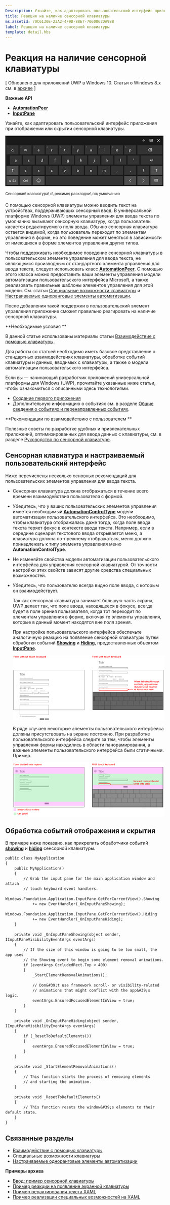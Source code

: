 ```yaml
---
Description: Узнайте, как адаптировать пользовательский интерфейс приложения при отображении или скрытии сенсорной клавиатуры.
title: Реакция на наличие сенсорной клавиатуры
ms.assetid: 70C6130E-23A2-4F9D-88E7-7060062DA988
label: Реакция на наличие сенсорной клавиатуры
template: detail.hbs
---
```


# Реакция на наличие сенсорной клавиатуры


\[ Обновлено для приложений UWP в Windows 10. Статьи о Windows 8.x см. в [архиве](http://go.microsoft.com/fwlink/p/?linkid=619132) \]


**Важные API**

-   [**AutomationPeer**](https://msdn.microsoft.com/library/windows/apps/br209185)
-   [**InputPane**](https://msdn.microsoft.com/library/windows/apps/br242255)

Узнайте, как адаптировать пользовательский интерфейс приложения при отображении или скрытии сенсорной клавиатуры.

![Сенсорная клавиатура в режиме раскладки по умолчанию](images/touchkeyboard-standard.png)

<sup>Сенсорная\\ клавиатура\\ в\\ режиме\\ раскладки\\ по\\ умолчанию</sup>

С помощью сенсорной клавиатуры можно вводить текст на устройствах, поддерживающих сенсорный ввод. В универсальной платформе Windows (UWP) элементы управления для ввода текста по умолчанию вызывают сенсорную клавиатуру, когда пользователь касается редактируемого поля ввода. Обычно сенсорная клавиатура остается видимой, когда пользователь переходит по элементам управления в форме, но это поведение может меняться в зависимости от имеющихся в форме элементов управления других типов.

Чтобы поддерживать необходимое поведение сенсорной клавиатуры в пользовательском элементе управления для ввода текста, не являющемся производным от стандартного элемента управления для ввода текста, следует использовать класс [**AutomationPeer**](https://msdn.microsoft.com/library/windows/apps/br209185). С помощью этого класса можно предоставить ваши элементы управления модели автоматизации пользовательского интерфейса Microsoft, а также реализовать правильные шаблоны элементов управления для этой модели. См. статьи [Специальные возможности клавиатуры](https://msdn.microsoft.com/library/windows/apps/mt244347) и [Настраиваемые одноранговые элементы автоматизации](https://msdn.microsoft.com/library/windows/apps/mt297667).

После добавления такой поддержки в пользовательский элемент управления приложение сможет правильно реагировать на наличие сенсорной клавиатуры.

**Необходимые условия **

В данной статье использованы материалы статьи [Взаимодействие с помощью клавиатуры](keyboard-interactions.md).

Для работы со статьей необходимо иметь базовое представление о стандартных взаимодействиях клавиатуры, обработке событий клавиатуры и данных, вводимых с клавиатуры, а также о модели автоматизации пользовательского интерфейса.

Если вы — начинающий разработчик приложений универсальной платформы для Windows (UWP), прочитайте указанные ниже статьи, чтобы ознакомиться с описанными здесь технологиями.

-   [Создание первого приложения](https://msdn.microsoft.com/library/windows/apps/bg124288)
-   Дополнительную информацию о событиях см. в разделе [Общие сведения о событиях и перенаправленных событиях](https://msdn.microsoft.com/library/windows/apps/mt185584).

**Рекомендации по взаимодействию с пользователем **

Полезные советы по разработке удобных и привлекательных приложений, оптимизированных для ввода данных с клавиатуры, см. в разделе [Руководство по сенсорной клавиатуре](https://msdn.microsoft.com/library/windows/apps/hh972345).

## <span id="Touch_keyboard_and_a_custom_UI"></span><span id="touch_keyboard_and_a_custom_ui"></span><span id="TOUCH_KEYBOARD_AND_A_CUSTOM_UI"></span>Сенсорная клавиатура и настраиваемый пользовательский интерфейс


Ниже перечислены несколько основных рекомендаций для пользовательских элементов управления для ввода текста.

-   Сенсорная клавиатура должна отображаться в течение всего времени взаимодействия пользователя с формой.

-   Убедитесь, что у ваших пользовательских элементов управления имеется необходимый [**AutomationControlType**](https://msdn.microsoft.com/library/windows/apps/br209182) модели автоматизации пользовательского интерфейса. Это необходимо, чтобы клавиатура отображалась даже тогда, когда поле ввода текста теряет фокус в контексте ввода текста. Например, если в середине сценария текстового ввода открывается меню, а клавиатура должна по-прежнему отображаться, меню должно принадлежать к типу элемента управления меню **AutomationControlType**.

-   Не изменяйте свойства модели автоматизации пользовательского интерфейса для управления сенсорной клавиатурой. От точности настройки этих свойств зависят другие средства специальных возможностей.

-   Убедитесь, что пользователю всегда видно поле ввода, с которым он взаимодействует.

    Так как сенсорная клавиатура занимает большую часть экрана, UWP делает так, что поле ввода, находящееся в фокусе, всегда будет в поле зрения пользователя, когда тот переходит по элементам управления в форме, включая те элементы управления, которые в данный момент находятся вне поля зрения.

    При настройке пользовательского интерфейса обеспечьте аналогичную реакцию на появление сенсорной клавиатуры путем обработки событий [**Showing**](https://msdn.microsoft.com/library/windows/apps/br242262) и [**Hiding**](https://msdn.microsoft.com/library/windows/apps/br242260), предоставленных объектом [**InputPane**](https://msdn.microsoft.com/library/windows/apps/br242255).

    ![Форма с сенсорной клавиатурой и без нее](images/touch-keyboard-pan1.png)

    В ряде случаев некоторые элементы пользовательского интерфейса должны присутствовать на экране постоянно. При разработке пользовательского интерфейса следите за тем, чтобы элементы управления формы находились в области панорамирования, а важные элементы пользовательского интерфейса были статичными. Пример.

    ![Форма, содержащая области, которые всегда должны быть в поле зрения](images/touch-keyboard-pan2.png)

## <span id="handling_events"></span><span id="HANDLING_EVENTS"></span>Обработка событий отображения и скрытия


В примере ниже показано, как прикрепить обработчики событий [**showing**](https://msdn.microsoft.com/library/windows/apps/br242262) и [**hiding**](https://msdn.microsoft.com/library/windows/apps/br242260) сенсорной клавиатуры.

```CSharp
public class MyApplication
{
    public MyApplication()
    {
        // Grab the input pane for the main application window and attach
        // touch keyboard event handlers.
        Windows.Foundation.Application.InputPane.GetForCurrentView().Showing  
            += new EventHandler(_OnInputPaneShowing);
        Windows.Foundation.Application.InputPane.GetForCurrentView().Hiding 
            += new EventHandler(_OnInputPaneHiding);
    }

    private void _OnInputPaneShowing(object sender, IInputPaneVisibilityEventArgs eventArgs)
    {
        // If the size of this window is going to be too small, the app uses 
        // the Showing event to begin some element removal animations.
        if (eventArgs.OccludedRect.Top < 400)
        {
            _StartElementRemovalAnimations();

            // Don&#39;t use framework scroll- or visibility-related 
            // animations that might conflict with the app&#39;s logic.
            eventArgs.EnsuredFocusedElementInView = true; 
        }
    }

    private void _OnInputPaneHiding(object sender, IInputPaneVisibilityEventArgs eventArgs)
    {
        if (_ResetToDefaultElements())
        {
            eventArgs.EnsuredFocusedElementInView = true; 
        }
    }

    private void _StartElementRemovalAnimations()
    {
        // This function starts the process of removing elements 
        // and starting the animation.
    }

    private void _ResetToDefaultElements()
    {
        // This function resets the window&#39;s elements to their default state.
    }
}
```

## <span id="related_topics"></span>Связанные разделы



* [Взаимодействие с помощью клавиатуры](keyboard-interactions.md)
* [Специальные возможности клавиатуры](https://msdn.microsoft.com/library/windows/apps/mt244347)
* [Настраиваемые одноранговые элементы автоматизации](https://msdn.microsoft.com/library/windows/apps/mt297667)


**Примеры архива**
* [Ввод: пример сенсорной клавиатуры](http://go.microsoft.com/fwlink/p/?linkid=246019)
* [Пример реакции на появление экранной клавиатуры](http://go.microsoft.com/fwlink/p/?linkid=231633)
* [Пример редактирования текста XAML](http://go.microsoft.com/fwlink/p/?LinkID=251417)
* [Пример реализации специальных возможностей на XAML](http://go.microsoft.com/fwlink/p/?linkid=238570)
 

 






<!--HONumber=Mar16_HO1-->


